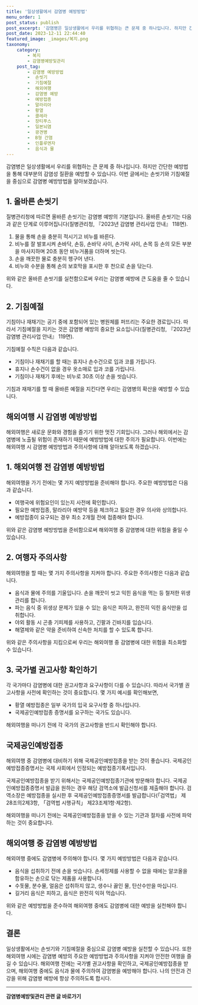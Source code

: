```yaml
---
title: '일상생활에서 감염병 예방방법'
menu_order: 1
post_status: publish
post_excerpt: '감염병은 일상생활에서 우리를 위협하는 큰 문제 중 하나입니다. 하지만 간단한 예방법을 통해 대부분의 감염성 질환을 예방할 수 있습니다. 이번 글에서는 손씻기와 기침예절을 중심으로 감염병 예방방법을 알아보겠습니다.'
post_date: 2023-12-11 22:44:40
featured_image: _images/복지.png
taxonomy:
    category:
        - 복지
        - 감염병예방및관리
    post_tag:
        - 감염병 예방방법
        -  손씻기
        -  기침예절
        -  해외여행
        -  감염병 예방
        -  예방접종
        -  말라리아
        -  황열
        -  콜레라
        -  장티푸스
        -  일본뇌염
        -  광견병
        -  B형 간염
        -  인플루엔자
        -  음식과 물
---
```



감염병은 일상생활에서 우리를 위협하는 큰 문제 중 하나입니다. 하지만 간단한 예방법을 통해 대부분의 감염성 질환을 예방할 수 있습니다. 이번 글에서는 손씻기와 기침예절을 중심으로 감염병 예방방법을 알아보겠습니다.

## 1. 올바른 손씻기

질병관리청에 따르면 올바른 손씻기는 감염병 예방의 기본입니다. 올바른 손씻기는 다음과 같은 단계로 이루어집니다(질병관리청, 『2023년 감염병 관리사업 안내』 118면).

1. 물을 통해 손을 충분히 적시기고 비누를 바른다.
2. 비누를 잘 발포시켜 손바닥, 손등, 손바닥 사이, 손가락 사이, 손목 등 손의 모든 부분을 마사지하며 20초 동안 비누거품을 더하며 씻는다.
3. 손을 깨끗한 물로 충분히 헹구어 낸다.
4. 비누와 수분을 통해 손의 보호막을 포시한 후 천으로 손을 닦는다.

위와 같은 올바른 손씻기를 실천함으로써 우리는 감염병 예방에 큰 도움을 줄 수 있습니다.

## 2. 기침예절

기침이나 재채기는 공기 중에 포함되어 있는 병원체를 퍼뜨리는 주요한 경로입니다. 따라서 기침예절을 지키는 것은 감염병 예방의 중요한 요소입니다(질병관리청, 『2023년 감염병 관리사업 안내』 119면).

기침예절 수칙은 다음과 같습니다.

- 기침이나 재채기를 할 때는 휴지나 손수건으로 입과 코를 가립니다.
- 휴지나 손수건이 없을 경우 옷소매로 입과 코를 가립니다.
- 기침이나 재채기 후에는 비누로 30초 이상 손을 씻습니다.

기침과 재채기를 할 때 올바른 예절을 지킨다면 우리는 감염병의 확산을 예방할 수 있습니다.

## 해외여행 시 감염병 예방방법

해외여행은 새로운 문화와 경험을 즐기기 위한 멋진 기회입니다. 그러나 해외에서는 감염병에 노출될 위험이 존재하기 때문에 예방방법에 대한 주의가 필요합니다. 이번에는 해외여행 시 감염병 예방방법과 주의사항에 대해 알아보도록 하겠습니다.

## 1. 해외여행 전 감염병 예방방법

해외여행을 가기 전에는 몇 가지 예방방법을 준비해야 합니다. 주요한 예방방법은 다음과 같습니다.

- 여행국에 위험요인이 있는지 사전에 확인합니다.
- 필요한 예방접종, 말라리아 예방약 등을 체크하고 필요한 경우 의사와 상의합니다.
- 예방접종이 요구되는 경우 최소 2개월 전에 접종해야 합니다.

위와 같은 감염병 예방방법을 준비함으로써 해외여행 중 감염병에 대한 위험을 줄일 수 있습니다.

## 2. 여행자 주의사항

해외여행을 할 때는 몇 가지 주의사항을 지켜야 합니다. 주요한 주의사항은 다음과 같습니다.

- 음식과 물에 주의를 기울입니다. 손을 깨끗이 씻고 익힌 음식을 먹는 등 철저한 위생 관리를 합니다.
- 파는 음식 중 위생상 문제가 있을 수 있는 음식은 피하고, 완전히 익힌 음식만을 섭취합니다.
- 야외 활동 시 곤충 기피제를 사용하고, 긴팔과 긴바지를 입습니다.
- 해열제와 같은 약을 준비하여 신속한 처치를 할 수 있도록 합니다.

위와 같은 주의사항을 지킴으로써 우리는 해외여행 중 감염병에 대한 위험을 최소화할 수 있습니다.

## 3. 국가별 권고사항 확인하기

각 국가마다 감염병에 대한 권고사항과 요구사항이 다를 수 있습니다. 따라서 국가별 권고사항을 사전에 확인하는 것이 중요합니다. 몇 가지 예시를 확인해보면,

- 황열 예방접종은 일부 국가의 입국 요구사항 중 하나입니다.
- 국제공인예방접종 증명서를 요구하는 국가도 있습니다.

해외여행을 떠나기 전에 각 국가의 권고사항을 반드시 확인해야 합니다.

## 국제공인예방접종

해외여행 중 감염병에 대비하기 위해 국제공인예방접종을 받는 것이 좋습니다. 국제공인예방접종증명서는 국제 사회에서 인정되는 예방접종기록서입니다.

국제공인예방접종을 받기 위해서는 국제공인예방접종기관에 방문해야 합니다. 국제공인예방접종증명서 발급을 원하는 경우 해당 검역소에 발급신청서를 제출해야 합니다. 검역소장은 예방접종을 실시한 후 국제공인예방접종증명서를 발급합니다(「검역법」 제28조의2제3항, 「검역법 시행규칙」 제23조제1항·제2항).

해외여행을 떠나기 전에는 국제공인예방접종을 받을 수 있는 기관과 절차를 사전에 파악하는 것이 중요합니다.

## 해외여행 중 감염병 예방방법

해외여행 중에도 감염병에 주의해야 합니다. 몇 가지 예방방법은 다음과 같습니다.

- 음식을 섭취하기 전에 손을 씻습니다. 손세정제를 사용할 수 없을 때에는 알코올을 함유하는 손으로 닦는 제품을 사용합니다.
- 수돗물, 분수물, 얼음은 섭취하지 않고, 생수나 끓인 물, 탄산수만을 마십니다.
- 길거리 음식은 피하고, 음식은 완전히 익혀 먹습니다.

위와 같은 예방방법을 준수하여 해외여행 중에도 감염병에 대한 예방을 실천해야 합니다.

## 결론


일상생활에서는 손씻기와 기침예절을 중심으로 감염병 예방을 실천할 수 있습니다. 또한 해외여행 시에는 감염병 예방의 주요한 예방방법과 주의사항을 지켜야 안전한 여행을 즐길 수 있습니다. 해외여행 전에는 국가별 권고사항을 확인하고, 국제공인예방접종을 받으며, 해외여행 중에도 음식과 물에 주의하여 감염병을 예방해야 합니다. 나의 안전과 건강을 위해 감염병 예방에 항상 주의하도록 합시다.
<!-- wp:separator -->
<hr class="wp-block-separator has-alpha-channel-opacity"/>
<!-- /wp:separator -->

<!-- wp:group {"backgroundColor":"base","layout":{"type":"constrained"}} -->
<div class="wp-block-group has-base-background-color has-background"><!-- wp:paragraph {"align":"center","fontSize":"medium"} -->
<p class="has-text-align-center has-large-font-size"><strong>감염병예방및관리 관련 글 바로가기</strong></p>
<!-- /wp:paragraph -->


<!-- wp:latest-posts
{"categories":[{"id":14664,"count":19,"description":"","link":"https://uknowlaw.com/category/%ea%b0%90%ec%97%bc%eb%b3%91%ec%98%88%eb%b0%a9%eb%b0%8f%ea%b4%80%eb%a6%ac/","name":"감염병예방및관리","slug":"감염병예방및관리","taxonomy":"category","parent":0,"meta":[],"_links":{"self":[{"href":"https://uknowlaw.com/wp-json/wp/v2/categories/14664"}],"collection":[{"href":"https://uknowlaw.com/wp-json/wp/v2/categories"}],"about":[{"href":"https://uknowlaw.com/wp-json/wp/v2/taxonomies/category"}],"wp:post_type":[{"href":"https://uknowlaw.com/wp-json/wp/v2/posts?categories=14664"}],"curies":[{"name":"wp","href":"https://api.w.org/{rel}","templated":true}]}}],"postsToShow":100,"excerptLength":28,"postLayout":"grid","columns":2,"featuredImageAlign":"left","featuredImageSizeSlug":"large","fontSize":"small"} /--></div>
<!-- /wp:group -->